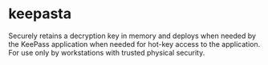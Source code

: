 # keepasta
Securely retains a decryption key in memory and deploys when needed by the KeePass application when needed for hot-key access to the application.  For use only by workstations with trusted physical security. 
